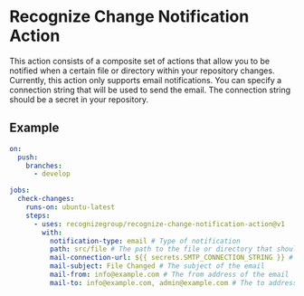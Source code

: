 # Recognize Change Notification Action

This action consists of a composite set of actions that allow you to be notified when a certain file or directory
within your repository changes. Currently, this action only supports email notifications. You can specify a connection
string that will be used to send the email. The connection string should be a secret in your repository.

## Example
```yaml
on:
  push:
    branches:
      - develop

jobs:
  check-changes:
    runs-on: ubuntu-latest
    steps:
      - uses: recognizegroup/recognize-change-notification-action@v1
        with:
          notification-type: email # Type of notification
          path: src/file # The path to the file or directory that should be checked for changes
          mail-connection-url: ${{ secrets.SMTP_CONNECTION_STRING }} # The connection string to use to send the email (smtp+starttls://user:password@server:port, smtp://user:password@server:port)
          mail-subject: File Changed # The subject of the email
          mail-from: info@example.com # The from address of the email
          mail-to: info@example.com, admin@example.com # The to address of the email, separated by commas
```
